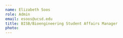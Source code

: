 ```yaml
---
name: Elizabeth Soos
role: Admin
email: esoos@ucsd.edu
title: BISB/Bioengineering Student Affairs Manager
photo: 
---
```


